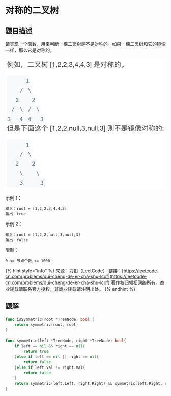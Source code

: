 # 对称的二叉树

## 题目描述

请实现一个函数，用来判断一棵二叉树是不是对称的。如果一棵二叉树和它的镜像一样，那么它是对称的。

![](../../../.gitbook/assets/image%20%2816%29.png)

示例 1：

```text
输入：root = [1,2,2,3,4,4,3] 
输出：true 
```

示例 2：

```text
输入：root = [1,2,2,null,3,null,3] 
输出：false
```

限制：

`0 <= 节点个数 <= 1000`

{% hint style="info" %}
来源：力扣（LeetCode） 链接：[https://leetcode-cn.com/problems/dui-cheng-de-er-cha-shu-lcof](https://leetcode-cn.com/problems/dui-cheng-de-er-cha-shu-lcof) 著作权归领扣网络所有。商业转载请联系官方授权，非商业转载请注明出处。
{% endhint %}

## 题解

```go
func isSymmetric(root *TreeNode) bool {
	return symmetric(root, root)
}

func symmetric(left *TreeNode, right *TreeNode) bool{
	if left == nil && right == nil{
		return true
	}else if left == nil || right == nil{
		return false
	}else if left.Val != right.Val{
		return false
	}
	return symmetric(left.Left, right.Right) && symmetric(left.Right, right.Left)
}
```

